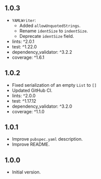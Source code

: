## 1.0.3

- `YAMLWriter`:
  - Added `allowUnquotedStrings`.
  - Rename `identSize` to `indentSize`.
  - Deprecate `identSize` field.
- lints: ^2.0.1
- test: ^1.22.0
- dependency_validator: ^3.2.2
- coverage: ^1.6.1

## 1.0.2

- Fixed serialization of an empty `List` to `[]`
- Updated GitHub CI.
- lints: ^2.0.0
- test: ^1.17.12
- dependency_validator: ^3.2.0
- coverage: ^1.1.0

## 1.0.1

- Improve `pubspec.yaml` description.
- Improve README.

## 1.0.0

- Initial version.
